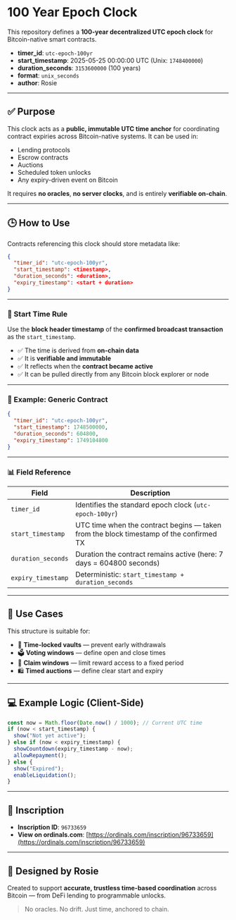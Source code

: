 # 100 Year Epoch Clock

This repository defines a **100-year decentralized UTC epoch clock** for Bitcoin-native smart contracts.

* **timer\_id**: `utc-epoch-100yr`
* **start\_timestamp**: 2025-05-25 00:00:00 UTC (Unix: `1748400000`)
* **duration\_seconds**: `3153600000` (100 years)
* **format**: `unix_seconds`
* **author**: Rosie

---

## ✅ Purpose

This clock acts as a **public, immutable UTC time anchor** for coordinating contract expiries across Bitcoin-native systems. It can be used in:

* Lending protocols
* Escrow contracts
* Auctions
* Scheduled token unlocks
* Any expiry-driven event on Bitcoin

It requires **no oracles**, **no server clocks**, and is entirely **verifiable on-chain**.

---

## 🕒 How to Use

Contracts referencing this clock should store metadata like:

```json
{
  "timer_id": "utc-epoch-100yr",
  "start_timestamp": <timestamp>,
  "duration_seconds": <duration>,
  "expiry_timestamp": <start + duration>
}
```

---

### 📍 Start Time Rule

Use the **block header timestamp** of the **confirmed broadcast transaction** as the `start_timestamp`.

* ✅ The time is derived from **on-chain data**
* ✅ It is **verifiable and immutable**
* ✅ It reflects when the **contract became active**
* ✅ It can be pulled directly from any Bitcoin block explorer or node

---

### 🧹 Example: Generic Contract

```json
{
  "timer_id": "utc-epoch-100yr",
  "start_timestamp": 1748500000,
  "duration_seconds": 604800,
  "expiry_timestamp": 1749104800
}
```

---

### 📊 Field Reference

| Field              | Description                                                                            |
| ------------------ | -------------------------------------------------------------------------------------- |
| `timer_id`         | Identifies the standard epoch clock (`utc-epoch-100yr`)                                |
| `start_timestamp`  | UTC time when the contract begins — taken from the block timestamp of the confirmed TX |
| `duration_seconds` | Duration the contract remains active (here: 7 days = 604800 seconds)                   |
| `expiry_timestamp` | Deterministic: `start_timestamp + duration_seconds`                                    |

---

## 🧠 Use Cases

This structure is suitable for:

* 🔐 **Time-locked vaults** — prevent early withdrawals
* 🗳️ **Voting windows** — define open and close times
* 🎯 **Claim windows** — limit reward access to a fixed period
* 🛍️ **Timed auctions** — define clear start and expiry

---

## 💻 Example Logic (Client-Side)

```js
const now = Math.floor(Date.now() / 1000); // Current UTC time
if (now < start_timestamp) {
  show("Not yet active");
} else if (now < expiry_timestamp) {
  showCountdown(expiry_timestamp - now);
  allowRepayment();
} else {
  show("Expired");
  enableLiquidation();
}
```

---

## 🔗 Inscription

* **Inscription ID**: `96733659`
* **View on ordinals.com**:
  [https://ordinals.com/inscription/96733659](https://ordinals.com/inscription/96733659)

---

## 🧠 Designed by Rosie

Created to support **accurate, trustless time-based coordination** across Bitcoin — from DeFi lending to programmable unlocks.

> No oracles. No drift. Just time, anchored to chain.
